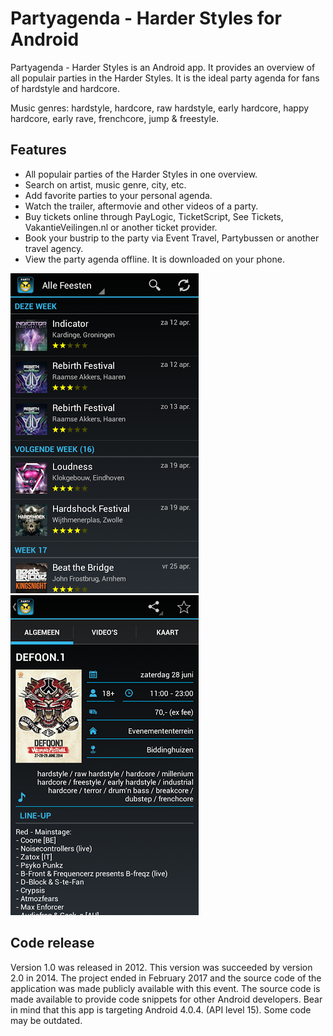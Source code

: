 # Partyagenda - Harder Styles for Android

Partyagenda - Harder Styles is an Android app. It provides an overview of all populair parties in the Harder Styles. It is the ideal party agenda for fans of hardstyle and hardcore. 

Music genres: hardstyle, hardcore, raw hardstyle, early hardcore, happy hardcore, early rave, frenchcore, jump & freestyle.

## Features
- All populair parties of the Harder Styles in one overview.
- Search on artist, music genre, city, etc.
- Add favorite parties to your personal agenda.
- Watch the trailer, aftermovie and other videos of a party.
- Buy tickets online through PayLogic, TicketScript, See Tickets, VakantieVeilingen.nl or another ticket provider.
- Book your bustrip to the party via Event Travel, Partybussen or another travel agency.
- View the party agenda offline. It is downloaded on your phone.

![Screenshot 1](doc/screen1.png)
![Screenshot 3](doc/screen3.png)

## Code release
Version 1.0 was released in 2012. This version was succeeded by version 2.0 in 2014. The project ended in February 2017 and the source code of the application was made publicly available with this event.
The source code is made available to provide code snippets for other Android developers. Bear in mind that this app is targeting Android 4.0.4. (API level 15). Some code may be outdated.
